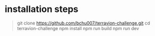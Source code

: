 # installation steps
>git clone https://github.com/bchu007/terravion-challenge.git
>cd terravion-challenge
>npm install
>npm run build
>npm run dev

